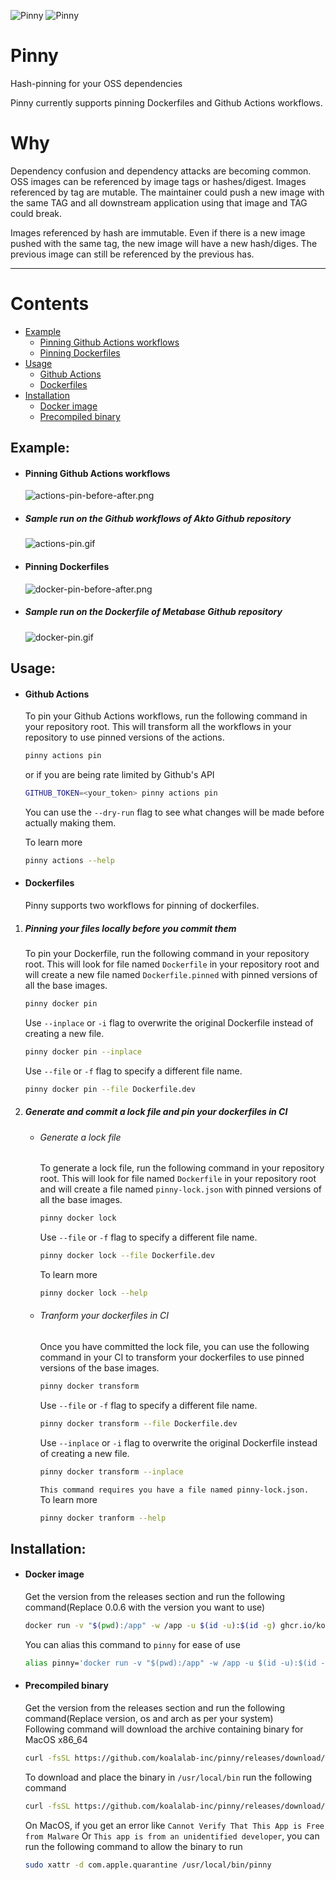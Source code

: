 ![Pinny](assets/imgs/pinny-header-light-1.png#gh-light-mode-only)
![Pinny](assets/imgs/pinny-header-dark.png#gh-dark-mode-only)
# Pinny

Hash-pinning for your OSS dependencies

Pinny currently supports pinning Dockerfiles and Github Actions workflows.


# Why

Dependency confusion and dependency attacks are becoming common. OSS images can be referenced by image tags or hashes/digest. 
Images referenced by tag are mutable. The maintainer could push a new image with the same TAG and all downstream application using that image and TAG could break.

Images referenced by hash are immutable. Even if there is a new image pushed with the same tag, the new image will have a new hash/diges. The previous image can still be referenced by the previous has.

<hr />

# Contents
* [Example](#example)
    * [Pinning Github Actions workflows](#pinning-github-actions-workflows)
    * [Pinning Dockerfiles](#pinning-dockerfiles)
* [Usage](#usage)
    * [Github Actions](#github-actions)
    * [Dockerfiles](#dockerfiles)
* [Installation](#installation)
    * [Docker image](#docker-image)
    * [Precompiled binary](#precompiled-binary)

## Example:
* #### Pinning Github Actions workflows
    ![actions-pin-before-after.png](assets/imgs/actions-pin-before-after.png)
* ##### Sample run on the Github workflows of Akto Github repository
    ![actions-pin.gif](assets/gifs/actions-pin.gif)

* #### Pinning Dockerfiles
    ![docker-pin-before-after.png](assets/imgs/docker-pin-before-after.png)
* ##### Sample run on the Dockerfile of Metabase Github repository
    ![docker-pin.gif](assets/gifs/docker-pin.gif)

## Usage:
* #### Github Actions
    To pin your Github Actions workflows, run the following command in your repository root. This will transform all the workflows in your repository to use pinned versions of the actions. 
    ```bash
    pinny actions pin
    ```
    or if you are being rate limited by Github's API
    ```bash
    GITHUB_TOKEN=<your_token> pinny actions pin
    ```
    You can use the `--dry-run` flag to see what changes will be made before actually making them.

    To learn more
    ```bash
    pinny actions --help
    ```

* #### Dockerfiles
    Pinny supports two workflows for pinning of dockerfiles.
1. ##### Pinning your files locally before you commit them
    To pin your Dockerfile, run the following command in your repository root. This will look for file named `Dockerfile` in your repository root and will create a new file named `Dockerfile.pinned` with pinned versions of all the base images.
    ```bash
    pinny docker pin
    ```
    Use `--inplace` or `-i` flag to overwrite the original Dockerfile instead of creating a new file.
    ```bash
    pinny docker pin --inplace
    ```
    Use `--file` or `-f` flag to specify a different file name.
    ```bash
    pinny docker pin --file Dockerfile.dev
    ```

1. ##### Generate and commit a lock file and pin your dockerfiles in CI
    * ###### Generate a lock file
        To generate a lock file, run the following command in your repository root. This will look for file named `Dockerfile` in your repository root and will create a file named `pinny-lock.json` with pinned versions of all the base images.
        ```bash
        pinny docker lock
        ```
        Use `--file` or `-f` flag to specify a different file name.
        ```bash
        pinny docker lock --file Dockerfile.dev
        ``` 
        
        To learn more
        ```bash
        pinny docker lock --help
        ```
    * ###### Tranform your dockerfiles in CI
        Once you have committed the lock file, you can use the following command in your CI to transform your dockerfiles to use pinned versions of the base images.
        ```bash
        pinny docker transform
        ```
        Use `--file` or `-f` flag to specify a different file name.
        ```bash
        pinny docker transform --file Dockerfile.dev
        ```
        Use `--inplace` or `-i` flag to overwrite the original Dockerfile instead of creating a new file.
        ```bash
        pinny docker transform --inplace
        ```
        `This command requires you have a file named pinny-lock.json.`<br/>
        To learn more
        ```bash
        pinny docker tranform --help
        ```

## Installation:
* #### Docker image
    Get the version from the releases section and run the following command(Replace 0.0.6 with the version you want to use)
    ```bash
    docker run -v "$(pwd):/app" -w /app -u $(id -u):$(id -g) ghcr.io/koalalab-inc/pinny:0.0.6 docker digest alpine:3.18
    ```
    You can alias this command to `pinny` for ease of use
    ```bash
    alias pinny='docker run -v "$(pwd):/app" -w /app -u $(id -u):$(id -g) ghcr.io/koalalab-inc/pinny:0.0.6'
    ```
* #### Precompiled binary
    Get the version from the releases section and run the following command(Replace version, os and arch as per your system)<br />
    Following command will download the archive containing binary for MacOS x86_64
    ```bash
    curl -fsSL https://github.com/koalalab-inc/pinny/releases/download/v0.0.8/pinny_Darwin_x86_64.tar.gz 
    ```

    To download and place the binary in `/usr/local/bin` run the following command
    ```bash
    curl -fsSL https://github.com/koalalab-inc/pinny/releases/download/v0.0.8/pinny_Darwin_x86_64.tar.gz | tar -xz -C "/usr/local/bin/" "pinny"
    ```

    On MacOS, if you get an error like `Cannot Verify That This App is Free from Malware` Or `This app is from an unidentified developer`, you can run the following command to allow the binary to run
    ```bash
    sudo xattr -d com.apple.quarantine /usr/local/bin/pinny
    ```
